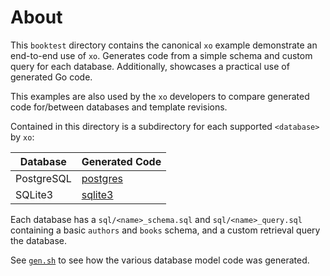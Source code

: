 # About

This `booktest` directory contains the canonical `xo` example demonstrate an
end-to-end use of `xo`. Generates code from a simple schema and custom query
for each database. Additionally, showcases a practical use of generated Go
code.

This examples are also used by the `xo` developers to compare generated code
for/between databases and template revisions.

Contained in this directory is a subdirectory for each supported `<database>`
by `xo`:

| Database   | Generated Code        |
| ---------- | --------------------- |
| PostgreSQL | [postgres](postgres/) |
| SQLite3    | [sqlite3](sqlite3/)   |

Each database has a `sql/<name>_schema.sql` and `sql/<name>_query.sql`
containing a basic `authors` and `books` schema, and a custom retrieval query
the database.

See [`gen.sh`](gen.sh) to see how the various database model code was
generated.
